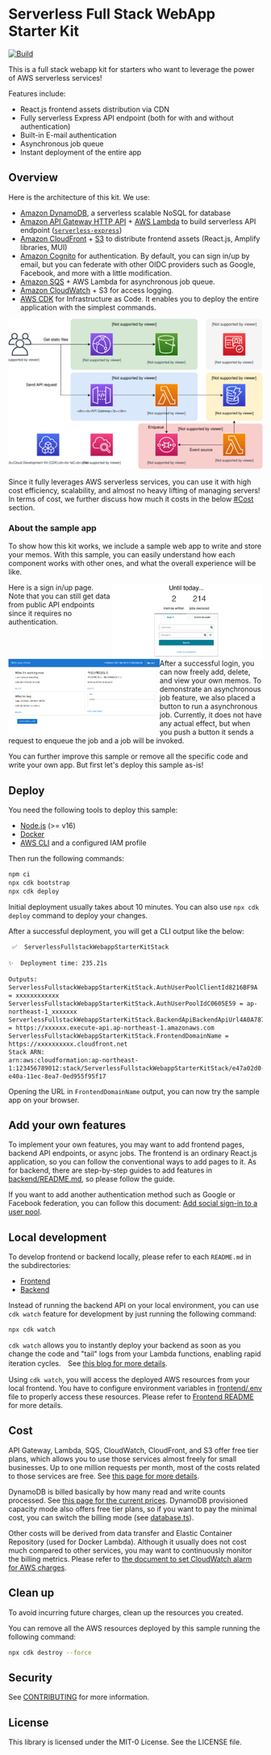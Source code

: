 # Serverless Full Stack WebApp Starter Kit
[![Build](https://github.com/aws-samples/serverless-full-stack-webapp-starter-kit/actions/workflows/build.yml/badge.svg)](https://github.com/aws-samples/serverless-full-stack-webapp-starter-kit/actions/workflows/build.yml)

This is a full stack webapp kit for starters who want to leverage the power of AWS serverless services!

Features include:

* React.js frontend assets distribution via CDN
* Fully serverless Express API endpoint (both for with and without authentication)
* Built-in E-mail authentication
* Asynchronous job queue
* Instant deployment of the entire app

## Overview
Here is the architecture of this kit. We use:

* [Amazon DynamoDB](https://aws.amazon.com/dynamodb/), a serverless scalable NoSQL for database
* [Amazon API Gateway HTTP API](https://aws.amazon.com/api-gateway/) + [AWS Lambda](https://aws.amazon.com/lambda/) to build serverless API endpoint ([`serverless-express`](https://github.com/vendia/serverless-express))
* [Amazon CloudFront](https://aws.amazon.com/cloudfront/) + [S3](https://aws.amazon.com/s3/) to distribute frontend assets (React.js, Amplify libraries, MUI)
* [Amazon Cognito](https://aws.amazon.com/cognito/) for authentication. By default, you can sign in/up by email, but you can federate with other OIDC providers such as Google, Facebook, and more with a little modification.
* [Amazon SQS](https://aws.amazon.com/sqs/) + AWS Lambda for asynchronous job queue. 
* [Amazon CloudWatch](https://aws.amazon.com/cloudwatch/) + S3 for access logging.
* [AWS CDK](https://aws.amazon.com/cdk/) for Infrastructure as Code. It enables you to deploy the entire application with the simplest commands.

![architecture](imgs/architecture.svg)

Since it fully leverages AWS serverless services, you can use it with high cost efficiency, scalability, and almost no heavy lifting of managing servers! In terms of cost, we further discuss how much it costs in the below [#Cost](#cost) section.

### About the sample app
To show how this kit works, we include a sample web app to write and store your memos.
With this sample, you can easily understand how each component works with other ones, and what the overall experience will be like.

<img align="right" width="300" src="./imgs/signin.png">
Here is a sign in/up page. Note that you can still get data from public API endpoints since it requires no authentication.
<br clear="right"/>

<img align="left" width="300" src="./imgs/signedin.png">
After a successful login, you can now freely add, delete, and view your own memos.
To demonstrate an asynchronous job feature, we also placed a button to run a asynchronous job. Currently, it does not have any actual effect, but when you push a button it sends a request to enqueue the job and a job will be invoked.

<br clear="left"/>

You can further improve this sample or remove all the specific code and write your own app. But first let's deploy this sample as-is!

## Deploy
You need the following tools to deploy this sample:

* [Node.js](https://nodejs.org/en/download/) (>= v16)
* [Docker](https://docs.docker.com/get-docker/)
* [AWS CLI](https://docs.aws.amazon.com/cli/latest/userguide/getting-started-install.html) and a configured IAM profile

Then run the following commands:

```sh
npm ci
npx cdk bootstrap
npx cdk deploy
```

Initial deployment usually takes about 10 minutes. You can also use `npx cdk deploy` command to deploy your changes.

After a successful deployment, you will get a CLI output like the below:

```
 ✅  ServerlessFullstackWebappStarterKitStack

✨  Deployment time: 235.21s

Outputs:
ServerlessFullstackWebappStarterKitStack.AuthUserPoolClientId8216BF9A = xxxxxxxxxxxx
ServerlessFullstackWebappStarterKitStack.AuthUserPoolIdC0605E59 = ap-northeast-1_xxxxxxx
ServerlessFullstackWebappStarterKitStack.BackendApiBackendApiUrl4A0A7879 = https://xxxxxx.execute-api.ap-northeast-1.amazonaws.com
ServerlessFullstackWebappStarterKitStack.FrontendDomainName = https://xxxxxxxxxx.cloudfront.net
Stack ARN:
arn:aws:cloudformation:ap-northeast-1:123456789012:stack/ServerlessFullstackWebappStarterKitStack/e47a02d0-e40a-11ec-8ea7-0ed955f95f17
```

Opening the URL in `FrontendDomainName` output, you can now try the sample app on your browser.

## Add your own features
To implement your own features, you may want to add frontend pages, backend API endpoints, or async jobs. The frontend is an ordinary React.js application, so you can follow the conventional ways to add pages to it. As for backend, there are step-by-step guides to add features in [backend/README.md](backend/README.md), so please follow the guide.

If you want to add another authentication method such as Google or Facebook federation, you can follow this document: [Add social sign-in to a user pool](https://docs.aws.amazon.com/cognito/latest/developerguide/cognito-user-pools-configuring-federation-with-social-idp.html).


## Local development
To develop frontend or backend locally, please refer to each `README.md` in the subdirectories:

* [Frontend](./frontend/README.md)
* [Backend](./backend/README.md)

Instead of running the backend API on your local environment, you can use `cdk watch` feature for development by just running the following command:

```sh
npx cdk watch
```

`cdk watch` allows you to instantly deploy your backend as soon as you change the code and "tail" logs from your Lambda functions,  enabling rapid iteration cycles.　See [this blog for more details](https://aws.amazon.com/blogs/developer/increasing-development-speed-with-cdk-watch/).

Using `cdk watch`, you will access the deployed AWS resources from your local frontend. You have to configure environment variables in [frontend/.env](frontend/.env) file to properly access these resources. Please refer to [Frontend README](./frontend/README.md) for more details.

## Cost
API Gateway, Lambda, SQS, CloudWatch, CloudFront, and S3 offer free tier plans, which allows you to use those services almost freely for small businesses.
Up to one million requests per month, most of the costs related to those services are free. See [this page for more details](https://aws.amazon.com/free/).

DynamoDB is billed basically by how many read and write counts processed. See [this page for the current prices](https://aws.amazon.com/dynamodb/pricing/on-demand/). DynamoDB provisioned capacity mode also offers free tier plans, so if you want to pay the minimal cost, you can switch the billing mode (see [database.ts](lib/constructs/database.ts)).

Other costs will be derived from data transfer and Elastic Container Repository (used for Docker Lambda). Although it usually does not cost much compared to other services, you may want to continuously monitor the billing metrics. Please refer to [the document to set CloudWatch alarm for AWS charges](https://docs.aws.amazon.com/AmazonCloudWatch/latest/monitoring/monitor_estimated_charges_with_cloudwatch.html).

## Clean up
To avoid incurring future charges, clean up the resources you created.

You can remove all the AWS resources deployed by this sample running the following command:

```sh
npx cdk destroy --force
```

## Security
See [CONTRIBUTING](CONTRIBUTING.md#security-issue-notifications) for more information.

## License
This library is licensed under the MIT-0 License. See the LICENSE file.

